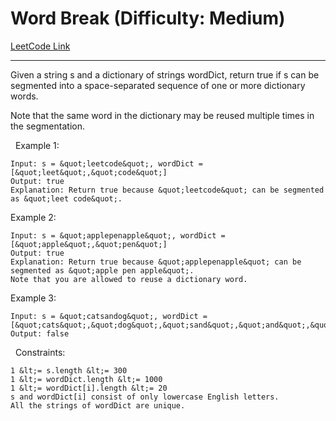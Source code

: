# Word Break (Difficulty: Medium)

[LeetCode Link](https://leetcode.com/problems/word-break/)

---

Given a string s and a dictionary of strings wordDict, return true if s can be segmented into a space-separated sequence of one or more dictionary words.

Note that the same word in the dictionary may be reused multiple times in the segmentation.

&nbsp;
Example 1:

```
Input: s = &quot;leetcode&quot;, wordDict = [&quot;leet&quot;,&quot;code&quot;]
Output: true
Explanation: Return true because &quot;leetcode&quot; can be segmented as &quot;leet code&quot;.
```

Example 2:

```
Input: s = &quot;applepenapple&quot;, wordDict = [&quot;apple&quot;,&quot;pen&quot;]
Output: true
Explanation: Return true because &quot;applepenapple&quot; can be segmented as &quot;apple pen apple&quot;.
Note that you are allowed to reuse a dictionary word.
```

Example 3:

```
Input: s = &quot;catsandog&quot;, wordDict = [&quot;cats&quot;,&quot;dog&quot;,&quot;sand&quot;,&quot;and&quot;,&quot;cat&quot;]
Output: false
```

&nbsp;
Constraints:


	1 &lt;= s.length &lt;= 300
	1 &lt;= wordDict.length &lt;= 1000
	1 &lt;= wordDict[i].length &lt;= 20
	s and wordDict[i] consist of only lowercase English letters.
	All the strings of wordDict are unique.


